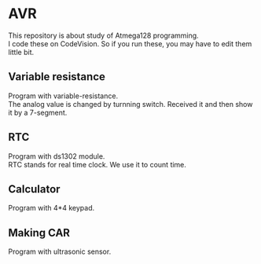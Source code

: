 # AVR
This repository is about study of Atmega128 programming.  
I code these on CodeVision. So if you run these, you may have to edit them little bit.

## Variable resistance
Program with variable-resistance.  
The analog value is changed by turnning switch. Received it and then show it by a 7-segment.

## RTC
Program with ds1302 module.  
RTC stands for real time clock. We use it to count time.

## Calculator
Program with 4*4 keypad.

## Making CAR
Program with ultrasonic sensor.
